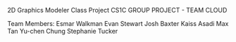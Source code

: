 2D Graphics Modeler Class Project
CS1C GROUP PROJECT - TEAM CLOUD

Team Members:
Esmar Walkman
Evan Stewart
Josh Baxter
Kaiss Asadi
Max Tan
Yu-chen Chung
Stephanie Tucker
